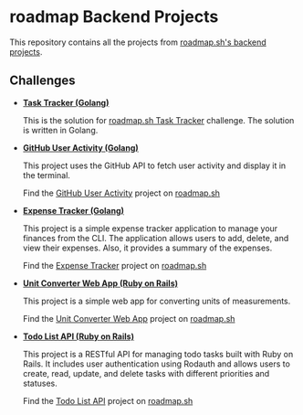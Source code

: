 # roadmap Backend Projects

This repository contains all the projects from [roadmap.sh's backend projects](https://roadmap.sh/backend/projects).

## Challenges

- **[Task Tracker (Golang)](https://github.com/nanafox/roadmap_sh-backend-projects/tree/main/task-tracker)**

  This is the solution for [roadmap.sh Task Tracker](https://roadmap.sh/projects/task-tracker)
  challenge. The solution is written in Golang.

- **[GitHub User Activity (Golang)](https://github.com/nanafox/roadmap_sh-backend-projects/tree/main/github-activity)**

  This project uses the GitHub API to fetch user activity and display it in the
  terminal.

  Find the [GitHub User Activity](https://roadmap.sh/projects/github-user-activity)
  project on [roadmap.sh](https://roadmap.sh)

- **[Expense Tracker (Golang)](https://github.com/nanafox/roadmap_sh-backend-projects/tree/main/expense-tracker)**

  This project is a simple expense tracker application to manage your finances
  from the CLI. The application allows users to add, delete, and view their
  expenses. Also, it provides a summary of the expenses.

  Find the [Expense Tracker](https://roadmap.sh/projects/expense-tracker)
  project on [roadmap.sh](https://roadmap.sh)

- **[Unit Converter Web App (Ruby on Rails)](https://github.com/nanafox/roadmap_sh-backend-projects/tree/main/unit-converter)**

  This project is a simple web app for converting units of measurements.

  Find the [Unit Converter Web App](https://roadmap.sh/projects/unit-converter)
  project on [roadmap.sh](https://roadmap.sh)

- **[Todo List API (Ruby on Rails)](https://github.com/nanafox/roadmap_sh-backend-projects/tree/main/todo-list-api-ruby)**

  This project is a RESTful API for managing todo tasks built with Ruby on Rails.
  It includes user authentication using Rodauth and allows users to create, read,
  update, and delete tasks with different priorities and statuses.

  Find the [Todo List API](https://roadmap.sh/projects/todo-list-api)
  project on [roadmap.sh](https://roadmap.sh)
